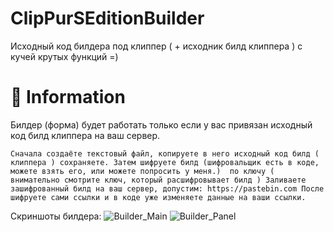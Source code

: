 # ClipPurSEditionBuilder
Исходный код билдера под клиппер ( + исходник билд клиппера ) с кучей крутых функций =)

# :star2: Information
Билдер (форма) будет работать только если у вас привязан исходный код билд клиппера на ваш сервер.

`Сначала создаёте текстовый файл, копируете в него исходный код билд ( клиппера ) сохраняете.
Затем шифруете билд (шифровальщик есть в коде, можете взять его, или можете попросить у меня.) 
по ключу ( внимательно смотрите ключ, который расшифровывает билд )
Заливаете зашифрованный билд на ваш сервер, допустим: https://pastebin.com
После шифруете сами ссылки и в коде уже изменяете данные на ваши ссылки.`

Скриншоты билдера:
![Builder_Main](https://b.radikal.ru/b19/2001/9a/edd48098cc10.png)
![Builder_Panel](https://b.radikal.ru/b13/2001/9b/ec1f2aea889c.png)
